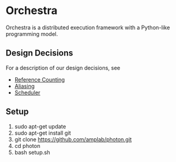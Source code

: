 # Orchestra

Orchestra is a distributed execution framework with a Python-like programming model.

## Design Decisions

For a description of our design decisions, see

- [Reference Counting](doc/reference-counting.md)
- [Aliasing](doc/aliasing.md)
- [Scheduler](doc/scheduler.md)

## Setup

1. sudo apt-get update
2. sudo apt-get install git
3. git clone https://github.com/amplab/photon.git
4. cd photon
5. bash setup.sh
